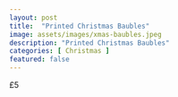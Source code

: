 ```yaml
---
layout: post
title:  "Printed Christmas Baubles"
image: assets/images/xmas-baubles.jpeg
description: "Printed Christmas Baubles"
categories: [ Christmas ]
featured: false
---
```


£5
